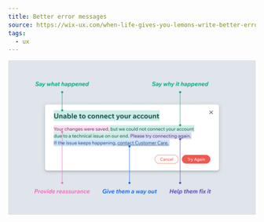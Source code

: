 ```yaml
---
title: Better error messages
source: https://wix-ux.com/when-life-gives-you-lemons-write-better-error-messages-46c5223e1a2f
tags:
  - ux
---
```


![Example of a good error message showing the different parts of it](/notes/2022-10-18-better-error-messages/better-error-message.png)
